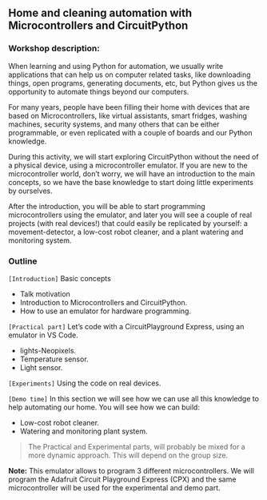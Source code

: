 ## Home and cleaning automation with Microcontrollers and CircuitPython

### Workshop description:

When learning and using Python for automation, we usually write applications
that can help us on computer related tasks, like downloading things,
open programs, generating documents, etc, but Python gives us the opportunity
to automate things beyond our computers.

For many years, people have been filling their home with devices that are
based on Microcontrollers, like virtual assistants, smart fridges,
washing machines, security systems, and many others that can be either
programmable, or even replicated with a couple of boards and our Python
knowledge.

During this activity, we will start exploring CircuitPython without the need
of a physical device, using a microcontroller emulator. 
If you are new to the microcontroller world, don’t worry, we will have an
introduction to the main concepts, so we have the base knowledge to start
doing little experiments by ourselves.

After the introduction, you will be able to start programming microcontrollers
using the emulator, and later you will see a couple of real projects
(with real devices!) that could easily be replicated by yourself:
a movement-detector, a low-cost robot cleaner, and a plant watering and
monitoring system.

### Outline

`[Introduction]` Basic concepts
- Talk motivation
- Introduction to Microcontrollers and CircuitPython. 
- How to use an emulator for hardware programming.

`[Practical part]` Let’s code with a CircuitPlayground Express, using an emulator
in VS Code. 
- lights-Neopixels. 
- Temperature sensor.
- Light sensor.

`[Experiments]` Using the code on real devices.

`[Demo time]` In this section we will see how we can use all this knowledge to
help automating our home. You will see how we can build:

- Low-cost robot cleaner.
- Watering and monitoring plant system.


> The Practical and Experimental parts, will probably be mixed
> for a more dynamic approach. This will depend on the group size.

**Note:** This emulator allows to program 3 different microcontrollers. 
We will program the Adafruit Circuit Playground Express (CPX)
and the same microcontroller will be used for the experimental and demo part.
